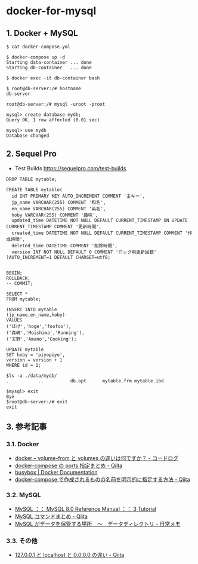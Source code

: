 # docker-for-mysql

## 1. Docker + MySQL

```
$ cat docker-compose.yml
```

```
$ docker-compose up -d
Starting data-container ... done
Starting db-container   ... done
```

```
$ docker exec -it db-container bash
```

```
$ root@db-server:/# hostname
db-server
```

```
root@db-server:/# mysql -uroot -proot
```

```
mysql> create database mydb;
Query OK, 1 row affected (0.01 sec)
```

```
mysql> use mydb
Database changed
```

## 2. Sequel Pro

- Test Builds
  https://sequelpro.com/test-builds

```
DROP TABLE mytable;

CREATE TABLE mytable(
  id INT PRIMARY KEY AUTO_INCREMENT COMMENT '主キー',
  jp_name VARCHAR(255) COMMENT '和名',
  en_name VARCHAR(255) COMMENT '英名',
  hoby VARCHAR(255) COMMENT '趣味',
  updated_time DATETIME NOT NULL DEFAULT CURRENT_TIMESTAMP ON UPDATE CURRENT_TIMESTAMP COMMENT '更新時間',
  created_time DATETIME NOT NULL DEFAULT CURRENT_TIMESTAMP COMMENT '作成時間',
  deleted_time DATETIME COMMENT '削除時間',
  version INT NOT NULL DEFAULT 0 COMMENT 'ロック用更新回数'
)AUTO_INCREMENT=1 DEFAULT CHARSET=utf8;


BEGIN;
ROLLBACK;
-- COMMIT;

SELECT *
FROM mytable;

INSERT INTO mytable
(jp_name,en_name,hoby)
VALUES
('ほげ','hoge','foofoo'),
('森嶋','Moishima','Running'),
('天野','Amano','Cooking');

UPDATE mytable
SET hoby = 'piyopiyo',
version = version + 1
WHERE id = 1;

```

```
$ls -a ./data/mydb/
.           ..          db.opt      mytable.frm mytable.ibd
```

```
$mysql> exit
Bye
$root@db-server:/# exit
exit
```

## 3. 参考記事

### 3.1. Docker

- [docker – volume-from と volumes の違いは何ですか？ - コードログ](https://codeday.me/jp/qa/20190317/427614.html)
- [docker-compose の ports 指定まとめ - Qiita](https://qiita.com/tksugimoto/items/23fcce1b067661e8aa46)
- [busybox | Docker Documentation](https://docs.docker.com/samples/library/busybox/)
- [docker-compose で作成されるものの名前を明示的に指定する方法 - Qiita](https://qiita.com/satodoc/items/188a387f7439e4ec394f)

### 3.2. MySQL

- [MySQL ：： MySQL 8.0 Reference Manual ：： 3 Tutorial](https://dev.mysql.com/doc/refman/8.0/en/tutorial.html)
- [MySQL コマンドまとめ - Qiita](https://qiita.com/merrill/items/967884c02e10bd8f32f5)
- [MySQL がデータを保管する場所　〜　データディレクトリ - 日常メモ](https://financial-it-engineer.hatenablog.com/entry/20140911/1410450256)

### 3.3. その他

- [127.0.0.1 と localhost と 0.0.0.0 の違い - Qiita](https://qiita.com/1ain2/items/194a9372798eaef6c5ab)
